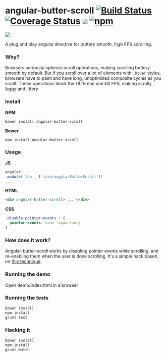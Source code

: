 # angular-butter-scroll [![Build Status][build]](https://travis-ci.org/bcherny/angular-butter-scroll) [![Coverage Status][coverage]](https://coveralls.io/r/bcherny/angular-butter-scroll) ![][bower] [![npm]](https://www.npmjs.com/package/angular-butter-scroll)

[build]: https://img.shields.io/travis/bcherny/angular-butter-scroll.svg?branch=master&style=flat-square
[coverage]: http://img.shields.io/coveralls/bcherny/angular-butter-scroll.svg?branch=master&style=flat-square
[bower]: https://img.shields.io/bower/v/angular-butter-scroll.svg?style=flat-square
[npm]: https://img.shields.io/npm/v/angular-butter-scroll.svg?style=flat-square

![](http://www.duden.de/_media_/full/B/Butter-201100280016.jpg)

A plug and play angular directive for buttery smooth, high FPS scrolling.

### Why?

Browsers seriously optimize scroll operations, making scrolling buttery smooth by default. But if you scroll over a lot of elements with `:hover` styles, browsers have to paint and have long, unoptimized composite cycles as you scroll. These operations block the UI thread and kill FPS, making scrolly laggy and jittery.

### Install

**NPM**

`bower install angular-butter-scroll`

**Bower**

`npm install angular-butter-scroll`

### Usage

**JS**

```js
angular
.module('foo', ['turn/angularButterScroll'])
...
```

**HTML**

```html
<div angular-butter-scroll> ... </div>
```

**CSS**

```css
.disable-pointer-events * {
  pointer-events: none !important;
}
```

### How does it work?

Angular-butter-scroll works by disabling pointer events while scrolling, and re-enabling them when the user is done scrolling. It's a simple hack based on [this technique](http://www.thecssninja.com/javascript/pointer-events-60fps).

### Running the demo

Open demo/index.html in a browser

### Running the tests

```bash
bower install
npm install
grunt test
```

### Hacking it

```bash
bower install
npm install
grunt watch
```